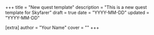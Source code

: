 +++
title = "New quest template"
description = "This is a new quest template for Skyfarer"
draft = true
date = "YYYY-MM-DD"
updated = "YYYY-MM-DD"

[extra]
author = "Your Name"
cover = ""
+++
